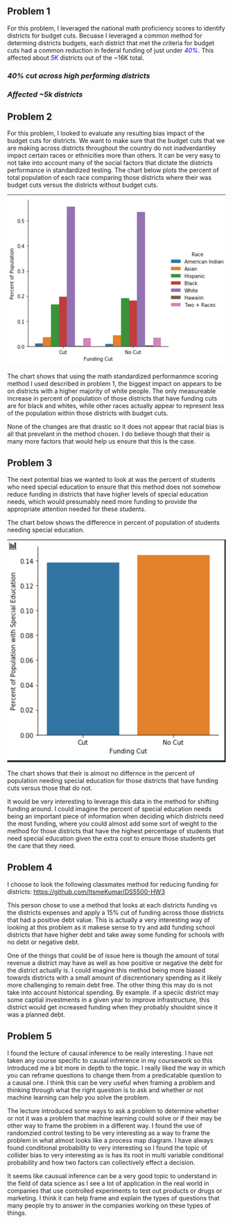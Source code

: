 ## Problem 1

For this problem, I leveraged the national math proficiency scores to identify districts for budget cuts. Becuase I leveraged a common method for determing districts budgets, each district that met the criteria for budget cuts had a common reduction in federal funding of just under <span style="color:blue">*40%*</span>. This affected about <span style="color:blue">*5K*</span> districts out of the ~16K total.

### *40% cut across high performing districts*
### *Affected ~5k districts*



## Problem 2

For this problem, I looked to evaluate any resulting bias impact of the budget cuts for districts. We want to make sure that the budget cuts that we are making across districts throughout the country do not inadverdantley impact certain races or ethnicities more than others. It can be very easy to not take into account many of the social factors that dictate the districts performance in standardized testing. The chart below plots the percent of total population of each race comparing those districts where their was budget cuts versus the districts without budget cuts. 

![Screenshot](pop_by_race.png)

The chart shows that using the math standardized performanmce scoring method I used described in problem 1, the biggest impact on appears to be on districts with a higher majority of white people. The only measureable increase in percent of population of those districts that have funding cuts are for black and whites, while other races actually appear to represent less of the population within those districts with budget cuts. 

None of the changes are that drastic so it does not appear that racial bias is all that prevelant in the method chosen. I do believe though that their is many more factors that would help us ensure that this is the case. 

## Problem 3

The next potential bias we wanted to look at was the percent of students who need special education to ensure that this method does not somehow reduce funding in districts that have higher levels of special education needs, which would presumably need more funding to provide the appropriate attention needed for these students. 

The chart below shows the difference in percent of population of students needing special education.

![Screenshot](pop_by_funding_and_speced.png)

The chart shows that their is almost no differnce in the percent of population needing special education for those districts that have funding cuts versus those that do not. 

It would be very interesting to leverage this data in the method for shifting funding around. I could imagine the percent of special education needs being an important piece of information when deciding which districts need the most funding, where you could almost add some sort of weight to the method for those districts that have the highest percentage of students that need special education given the extra cost to ensure those students get the care that they need.

## Problem 4

I choose to look the following classmates method for reducing funding for districts: https://github.com/ItsmeKumar/DS5500-HW3

This person chose to use a method that looks at each districts funding vs the districts expenses and apply a 15% cut of funding across those districts that had a positive debt value. This is actually a very interesting way of looking at this problem as it makese sense to try and add funding school districts that have higher debt and take away some funding for schools with no debt or negative debt. 

One of the things that could be of issue here is though the amount of total revenue a district may have as well as how positive or negative the debt for the district actually is. I could imagine this method being more biased towards districts with a small amount of discrentionary spending as it likely more challenging to remain debt free. The other thing this may do is not take into account historical spending. By example. if a speciic district may some captial investments in a given year to improve infrastructure, this district would get increased funding when they probably shouldnt since it was a planned debt. 

## Problem 5

I found the lecture of causal inference to be really interesting. I have not taken any course specific to causal infrerence in my coursework so this introduced me a bit more in depth to the topic. I really liked the way in which you can reframe questions to change them from a predicatable question to a causal one. I think this can be very useful when framing a problem and thinking through what the right question is to ask and whether or not machine learning can help you solve the problem.

The lecture introduced some ways to ask a problem to determine whether or not it was a problem that machine learning could solve or if their may be other way to frame the problem in a different way. I found the use of randomzied control testing to be very interesting as a way to frame the problem in what almost looks like a process map diagram. I have always found conditional probability to very interesting so I found the topic of collider bias to very interesting as is has its root in multi variable conditional probability and how two factors can collectively effect a decision. 

It seems like causual inference can be a very good topic to understand in the field of data science as I see a lot of application in the real world in companies that use controlled experiments to test out products or drugs or marketing. I think it can help frame and explain the types of questions that many people try to answer in the companies working on these types of things. 